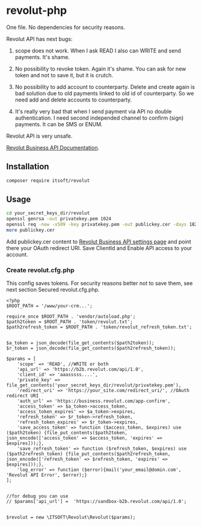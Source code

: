 # revolut-php
One file. No dependencies for security reasons.

Revolut API has next bugs:

1. scope does not work. When I ask READ I also can WRITE and send payments. It's shame.

2. No possibility to revoke token. Again it's shame. You can ask for new token and not to save it, but it is crutch.

3. No possibility to add account to counterparty. Delete and create again is bad solution due to old payments linked to old id of counterparty.
So we need add and delete accounts to counterparty.

4. It's really very bad that when I send payment via API no double authentication. I need second independed channel to confirm (sign) payments.
It can be SMS or ENUM.

Revolut API is very unsafe. 

[Revolut Business API Documentation](https://developer.revolut.com/docs/manage-accounts/#introduction-to-the-business-api).

## Installation

```bash
composer require itsoft/revolut
```

## Usage

```bash
cd your_secret_keys_dir/revolut
openssl genrsa -out privatekey.pem 1024
openssl req -new -x509 -key privatekey.pem -out publickey.cer -days 1825
more publickey.cer
```

Add publickey.cer content to [Revolut Business API settings page](https://business.revolut.com/settings/api) and point there your OAuth redirect URI.
Save ClientId and Enable API access to your account.

### Create revolut.cfg.php
This config saves tokens. For security reasons better not to save them, see next section Secured revolut.cfg.php. 

```
<?php
$ROOT_PATH = '/www/your-crm...';

require_once $ROOT_PATH . 'vendor/autoload.php';
$path2token = $ROOT_PATH . 'token/revolut.txt';
$path2refresh_token = $ROOT_PATH . 'token/revolut_refresh_token.txt';


$a_token = json_decode(file_get_contents($path2token));
$r_token = json_decode(file_get_contents($path2refresh_token));

$params = [
	'scope' => 'READ', //WRITE or both
	'api_url' => 'https://b2b.revolut.com/api/1.0', 
	'client_id' => 'aaasssss....',
	'private_key' => file_get_contents('your_secret_keys_dir/revolut/privatekey.pem'),
	'redirect_uri' => 'https://your_site.com/redirect_uri/', //OAuth redirect URI
	'auth_url' => 'https://business.revolut.com/app-confirm', 
	'access_token' => $a_token->access_token,
	'access_token_expires' => $a_token->expires,
	'refresh_token' => $r_token->refresh_token,
	'refresh_token_expires' => $r_token->expires,
	'save_access_token' => function ($access_token, $expires) use ($path2token) {file_put_contents($path2token, json_encode(['access_token' => $access_token, 'expires' => $expires]));},
	'save_refresh_token' => function ($refresh_token, $expires) use ($path2refresh_token) {file_put_contents($path2refresh_token, json_encode(['refresh_token' => $refresh_token, 'expires' => $expires]));},
	'log_error' => function ($error){mail('your_email@domin.com', 'Revolut API Error', $error);}
];


//for debug you can use
// $params['api_url'] =  'https://sandbox-b2b.revolut.com/api/1.0';


$revolut = new \ITSOFT\Revolut\Revolut($params);
```

